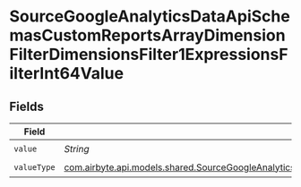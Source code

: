 # SourceGoogleAnalyticsDataApiSchemasCustomReportsArrayDimensionFilterDimensionsFilter1ExpressionsFilterInt64Value


## Fields

| Field                                                                                                                                                                                                                                                                                                 | Type                                                                                                                                                                                                                                                                                                  | Required                                                                                                                                                                                                                                                                                              | Description                                                                                                                                                                                                                                                                                           |
| ----------------------------------------------------------------------------------------------------------------------------------------------------------------------------------------------------------------------------------------------------------------------------------------------------- | ----------------------------------------------------------------------------------------------------------------------------------------------------------------------------------------------------------------------------------------------------------------------------------------------------- | ----------------------------------------------------------------------------------------------------------------------------------------------------------------------------------------------------------------------------------------------------------------------------------------------------- | ----------------------------------------------------------------------------------------------------------------------------------------------------------------------------------------------------------------------------------------------------------------------------------------------------- |
| `value`                                                                                                                                                                                                                                                                                               | *String*                                                                                                                                                                                                                                                                                              | :heavy_check_mark:                                                                                                                                                                                                                                                                                    | N/A                                                                                                                                                                                                                                                                                                   |
| `valueType`                                                                                                                                                                                                                                                                                           | [com.airbyte.api.models.shared.SourceGoogleAnalyticsDataApiSchemasCustomReportsArrayDimensionFilterDimensionsFilter1ExpressionsFilterFilter4ValueType](../../models/shared/SourceGoogleAnalyticsDataApiSchemasCustomReportsArrayDimensionFilterDimensionsFilter1ExpressionsFilterFilter4ValueType.md) | :heavy_check_mark:                                                                                                                                                                                                                                                                                    | N/A                                                                                                                                                                                                                                                                                                   |